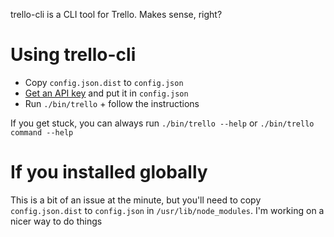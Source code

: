trello-cli is a CLI tool for Trello. Makes sense, right?

# Using trello-cli

* Copy `config.json.dist` to `config.json`
* [Get an API key](https://trello.com/1/appKey/generate) and put it in `config.json`
* Run `./bin/trello` + follow the instructions

If you get stuck, you can always run `./bin/trello --help` or `./bin/trello command --help`

# If you installed globally
This is a bit of an issue at the minute, but you'll need to copy `config.json.dist` to `config.json` in `/usr/lib/node_modules`. I'm working on a nicer way to do things
